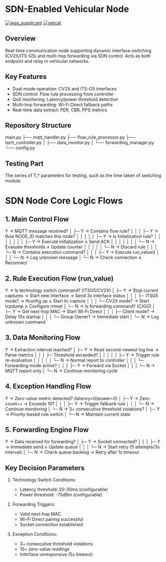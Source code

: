 # SDN-Enabled Vehicular Node

[![wpa_supplicant](https://img.shields.io/badge/tool-wpa__supplicant-important.svg)](https://w1.fi/wpa_supplicant/)
[![netcat](https://img.shields.io/badge/tool-netcat-lightgrey.svg)](https://linux.die.net/man/1/nc)

## Overview
Real-time communication node supporting dynamic interface switching (CV2X/ITS-G5) and multi-hop forwarding via SDN control. Acts as both endpoint and relay in vehicular networks.

## Key Features
- Dual-mode operation: CV2X and ITS-G5 interfaces
- SDN control: Flow rule processing from controller
- QoS monitoring: Latency/power threshold detection
- Multi-hop forwarding: Wi-Fi Direct fallback paths
- Real-time data extract: PER, CBR, PPS metrics

## Repository Structure
main.py
├── mqtt_handler.py
├── flow_rule_processor.py
├── tech_controller.py
│   ├── data_monitor.py
│   └── forwarding_manager.py
└── config.py

## Testing Part
The series of T_* parameters for testing, such as the time taken of switching module.

# SDN Node Core Logic Flows

## 1. Main Control Flow
Y → MQTT message received?
  │
  ├─ Y → Contains flow rule?
  │      │
  │      ├─ Y → Rule NODE_ID matches this node?
  │      │      │
  │      │      ├─ Y → Is Initialization rule?
  │      │      │      │
  │      │      │      ├─ Y → Execute initialization ∧ Send ACK
  │      │      │      │
  │      │      │      └─ N → Evaluate thresholds ∧ Update counter
  │      │      │
  │      │      └─ N → Discard rule
  │      │
  │      └─ N → Contains execution command?
  │             │
  │             ├─ Y → Execute run_value()
  │             │
  │             └─ N → Log unknown message
  │
  └─ N → Check connection ∧ Reconnect

## 2. Rule Execution Flow (run_value)
Y → Is technology switch command? (ITSG5/CV2X)
  │
  ├─ Y → Stop current captures → Start new interface → Send 3x interface status
  │      │
  │      ├─ ITSG5 mode? → ifconfig up ∧ Start llc capture
  │      │
  │      └─ CV2X mode? → Start tcpdump ∧ Configure rmnet
  │
  └─ N → Is forwarding command? (C/GO)
         │
         ├─ Y → Get next-hop MAC → Start Wi-Fi Direct
         │      │
         │      ├─ Client mode? → Delay 10s startup
         │      │
         │      └─ Group Owner? → Immediate start
         │
         └─ N → Log unknown command

## 3. Data Monitoring Flow
Y → Extraction interval reached?
  │
  ├─ Y → Read second-newest log line → Parse metrics
  │      │
  │      ├─ Threshold exceeded?
  │      │      │
  │      │      ├─ Y → Trigger rule re-evaluation
  │      │      │
  │      │      └─ N → Normal report to controller
  │      │
  │      └─ Forwarding mode active?
  │             │
  │             ├─ Y → Forward via Socket
  │             │
  │             └─ N → MQTT report only
  │
  └─ N → Continue monitoring cycle

## 4. Exception Handling Flow
Y → Zero-value metric detected? (latency=0/power=0)
  │
  ├─ Y → Zero-count++ → Exceeds 10?
  │      │
  │      ├─ Y → Trigger fallback rule
  │      │
  │      └─ N → Continue monitoring
  │
  └─ N → 3+ consecutive threshold violations?
         │
         ├─ Y → Priority-based rule switch
         │
         └─ N → Maintain current state

## 5. Forwarding Engine Flow
Y → Data received for forwarding?
  │
  ├─ Y → Socket connected?
  │      │
  │      ├─ Y → Immediate send ∧ Update queue
  │      │
  │      └─ N → Start retry (5 attempts/3s interval)
  │
  └─ N → Check queue backlog → Retry after 1s timeout

## Key Decision Parameters
1. Technology Switch Conditions:
   - Latency threshold: 20-30ms (configurable)
   - Power threshold: -75dBm (configurable)

2. Forwarding Triggers:
   - Valid next-hop MAC
   - Wi-Fi Direct pairing successful
   - Socket connection established

3. Exception Conditions:
   - 3+ consecutive threshold violations
   - 10+ zero-value readings
   - Interface unresponsive (5s timeout)
